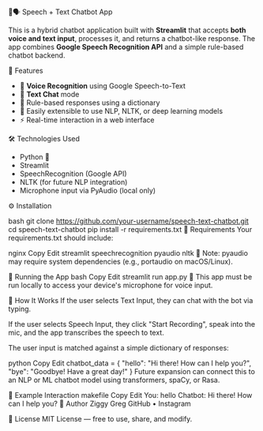 🤖🗣️ Speech + Text Chatbot App

This is a hybrid chatbot application built with **Streamlit** that accepts **both voice and text input**, processes it, and returns a chatbot-like response. The app combines **Google Speech Recognition API** and a simple rule-based chatbot backend.

🎯 Features

- 🎤 **Voice Recognition** using Google Speech-to-Text
- 💬 **Text Chat** mode
- 🤖 Rule-based responses using a dictionary
- 🧠 Easily extensible to use NLP, NLTK, or deep learning models
- ⚡ Real-time interaction in a web interface

🛠 Technologies Used

- Python 🐍
- Streamlit
- SpeechRecognition (Google API)
- NLTK (for future NLP integration)
- Microphone input via PyAudio (local only)

⚙️ Installation

bash
git clone https://github.com/your-username/speech-text-chatbot.git
cd speech-text-chatbot
pip install -r requirements.txt
📝 Requirements
Your requirements.txt should include:

nginx
Copy
Edit
streamlit
speechrecognition
pyaudio
nltk
🔧 Note: pyaudio may require system dependencies (e.g., portaudio on macOS/Linux).

🚀 Running the App
bash
Copy
Edit
streamlit run app.py
📌 This app must be run locally to access your device's microphone for voice input.

🧠 How It Works
If the user selects Text Input, they can chat with the bot via typing.

If the user selects Speech Input, they click "Start Recording", speak into the mic, and the app transcribes the speech to text.

The user input is matched against a simple dictionary of responses:

python
Copy
Edit
chatbot_data = {
    "hello": "Hi there! How can I help you?",
    "bye": "Goodbye! Have a great day!"
}
Future expansion can connect this to an NLP or ML chatbot model using transformers, spaCy, or Rasa.

📁 Example Interaction
makefile
Copy
Edit
You: hello
Chatbot: Hi there! How can I help you?
👤 Author
Ziggy Greg
GitHub • Instagram

📜 License
MIT License — free to use, share, and modify.
